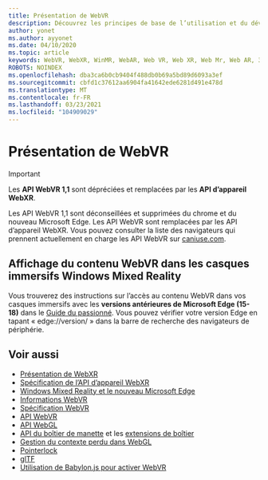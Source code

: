 ```yaml
---
title: Présentation de WebVR
description: Découvrez les principes de base de l’utilisation et du développement d’applications WebVR s’exécutant sur des casques immersifs Windows Mixed Reality.
author: yonet
ms.author: ayyonet
ms.date: 04/10/2020
ms.topic: article
keywords: WebVR, WebXR, WinMR, WebAR, Web VR, Web XR, Web Mr, Web AR, 360, 360 Video, 360 vidéos, 360 photo, 360 photos, 360 content, Internet immersif, immersiveweb, IW
ROBOTS: NOINDEX
ms.openlocfilehash: dba3ca6b0cb9404f488db0b69a5bd89d6093a3ef
ms.sourcegitcommit: cbfd1c37612aa6904fa41642ede6281d491e478d
ms.translationtype: MT
ms.contentlocale: fr-FR
ms.lasthandoff: 03/23/2021
ms.locfileid: "104909029"
---
```

# <a name="webvr-overview"></a>Présentation de WebVR

> [!IMPORTANT]
> Les **API WebVR 1,1** sont dépréciées et remplacées par les **API d’appareil WebXR**.

Les API WebVR 1,1 sont déconseillées et supprimées du chrome et du nouveau Microsoft Edge. Les API WebVR sont remplacées par les API d’appareil WebXR. Vous pouvez consulter la liste des navigateurs qui prennent actuellement en charge les API WebVR sur [caniuse.com](https://caniuse.com/#search=webvr).

## <a name="viewing-webvr-content-in-windows-mixed-reality-immersive-headsets"></a>Affichage du contenu WebVR dans les casques immersifs Windows Mixed Reality

Vous trouverez des instructions sur l’accès au contenu WebVR dans vos casques immersifs avec les **versions antérieures de Microsoft Edge (15-18)** dans le [Guide du passionné](/windows/mixed-reality/enthusiast-guide/webvr). Vous pouvez vérifier votre version Edge en tapant « edge://version/ » dans la barre de recherche des navigateurs de périphérie.

## <a name="see-also"></a>Voir aussi

* [Présentation de WebXR](webxr-overview.md)
* [Spécification de l’API d’appareil WebXR](https://immersive-web.github.io/webxr/)
* [Windows Mixed Reality et le nouveau Microsoft Edge](/windows/mixed-reality/new-microsoft-edge)
* [Informations WebVR](https://webvr.info)
* [Spécification WebVR](https://w3c.github.io/webvr/)
* [API WebVR](/previous-versions//mt806281(v=vs.85))
* [API WebGL](/previous-versions/windows/internet-explorer/ie-developer/dev-guides/bg182648(v=vs.85))
* [API du boîtier de manette](https://msdn.microsoft.com/library/dn743630(v=vs.85).aspx) et les [extensions de boîtier](https://w3c.github.io/gamepad/extensions.html)
* [Gestion du contexte perdu dans WebGL](https://www.khronos.org/webgl/wiki/HandlingContextLost)
* [Pointerlock](https://www.w3.org/TR/pointerlock/)
* [glTF](https://www.khronos.org/gltf)
* [Utilisation de Babylon.js pour activer WebVR](/windows/uwp/get-started/adding-webvr-to-a-babylonjs-game)